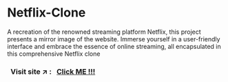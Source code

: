# Netflix-Clone


A recreation of the renowned streaming platform Netflix, this project presents a mirror image of the website. Immerse yourself in a user-friendly interface and embrace the essence of online streaming, all encapsulated in this comprehensive Netflix clone

### &nbsp; Visit site :arrow_upper_right: : &nbsp; [Click ME !!!](https://sahil-s-i.github.io/Netflix-Clone/)

